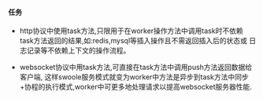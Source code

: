 #### 任务

* http协议中使用task方法,只限用于在worker操作方法中调用task时不依赖task方法返回的结果,如:redis,mysql等插入操作且不需返回插入后的状态或
日志记录等不依赖上下文的操作流程。

* websocket协议中用task方法,可直接在task方法中调用push方法返回数据给客户端,
这样swoole服务模式就变为worker中方法是异步到task方法中同步+协程的执行模式,worker中可更多地处理请求以提高websocket服务器性能.